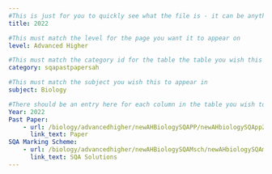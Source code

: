 ```yaml
---
#This is just for you to quickly see what the file is - it can be anything you want
title: 2022

#This must match the level for the page you want it to appear on
level: Advanced Higher

#This must match the category id for the table the table you wish this to appear in
category: sqapastpapersah

#This must match the subject you wish this to appear in
subject: Biology

#There should be an entry here for each column in the table you wish to populate:
Year: 2022
Past Paper:
    - url: /biology/advancedhigher/newAHBiologySQAPP/newAHbiologySQApp2022.pdf
      link_text: Paper
SQA Marking Scheme:
    - url: /biology/advancedhigher/newAHBiologySQAMsch/newAHbiologySQAmsch2022.pdf
      link_text: SQA Solutions
---
```


